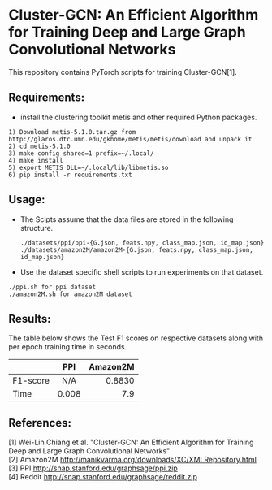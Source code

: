 # Cluster-GCN: An Efficient Algorithm for Training Deep and Large Graph Convolutional Networks
This repository contains PyTorch scripts for training Cluster-GCN[1].

## Requirements:

* install the clustering toolkit metis and other required Python packages.
```
1) Download metis-5.1.0.tar.gz from http://glaros.dtc.umn.edu/gkhome/metis/metis/download and unpack it
2) cd metis-5.1.0
3) make config shared=1 prefix=~/.local/
4) make install
5) export METIS_DLL=~/.local/lib/libmetis.so
6) pip install -r requirements.txt
```
## Usage:
* The Scipts assume that the data files are stored in the following structure.
  ```
  ./datasets/ppi/ppi-{G.json, feats.npy, class_map.json, id_map.json}
  ./datasets/amazon2M/amazon2M-{G.json, feats.npy, class_map.json, id_map.json}
  ```
 * Use the dataset specific shell scripts to run experiments on that dataset.
```
./ppi.sh for ppi dataset
./amazon2M.sh for amazon2M dataset
```
## Results:
The table below shows the Test F1 scores on respective datasets along with per epoch training time in seconds.

|               | PPI         |  Amazon2M  | 
| ------------- |:-----------:|----------:|
| F1-score | N/A | 0.8830 |
| Time | 0.008 | 7.9 |


## References:
[1] Wei-Lin Chiang et al. "Cluster-GCN: An Efficient Algorithm for Training Deep and Large Graph Convolutional Networks"\
[2] Amazon2M http://manikvarma.org/downloads/XC/XMLRepository.html \
[3] PPI http://snap.stanford.edu/graphsage/ppi.zip \
[4] Reddit http://snap.stanford.edu/graphsage/reddit.zip
